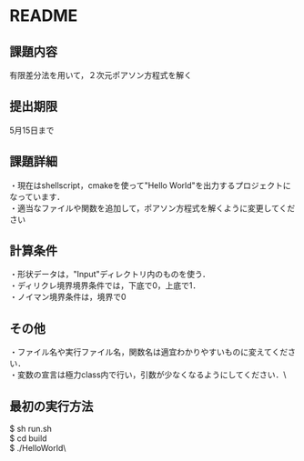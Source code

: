 # README
## 課題内容
有限差分法を用いて，２次元ポアソン方程式を解く

## 提出期限
5月15日まで

## 課題詳細
・現在はshellscript，cmakeを使って"Hello World"を出力するプロジェクトになっています．\
・適当なファイルや関数を追加して，ポアソン方程式を解くように変更してください

## 計算条件
・形状データは，"Input"ディレクトリ内のものを使う．\
・ディリクレ境界境界条件では，下底で0，上底で1．\
・ノイマン境界条件は，境界で0

## その他
・ファイル名や実行ファイル名，関数名は適宜わかりやすいものに変えてください．\
・変数の宣言は極力class内で行い，引数が少なくなるようにしてください．\

## 最初の実行方法
$ sh run.sh\
$ cd build \
$ ./HelloWorld\ 